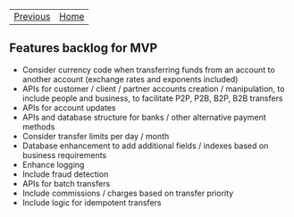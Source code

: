 <table>
  <tr>
    <td><a href="apis.md">Previous</a></td>
    <td><a href="../README.md">Home</a></td>
  </tr>
</table>

## Features backlog for MVP
- Consider currency code when transferring funds from an account to another account (exchange rates and exponents included)
- APIs for customer /  client / partner accounts creation / manipulation, to include people and business, to facilitate P2P, P2B, B2P, B2B transfers
- APIs for account updates
- APIs and database structure for banks / other alternative payment methods
- Consider transfer limits per day / month
- Database enhancement to add additional fields / indexes based on business requirements
- Enhance logging
- Include fraud detection
- APIs for batch transfers
- Include commissions / charges based on transfer priority
- Include logic for idempotent transfers
